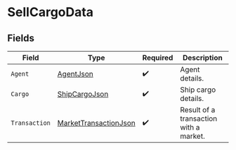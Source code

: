 # SellCargoData


## Fields

| Field                                                                     | Type                                                                      | Required                                                                  | Description                                                               |
| ------------------------------------------------------------------------- | ------------------------------------------------------------------------- | ------------------------------------------------------------------------- | ------------------------------------------------------------------------- |
| `Agent`                                                                   | [AgentJson](../../Models/Components/AgentJson.md)                         | :heavy_check_mark:                                                        | Agent details.                                                            |
| `Cargo`                                                                   | [ShipCargoJson](../../Models/Components/ShipCargoJson.md)                 | :heavy_check_mark:                                                        | Ship cargo details.                                                       |
| `Transaction`                                                             | [MarketTransactionJson](../../Models/Components/MarketTransactionJson.md) | :heavy_check_mark:                                                        | Result of a transaction with a market.                                    |